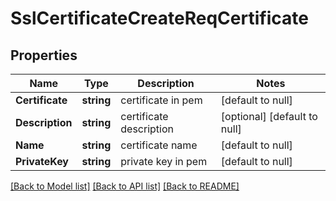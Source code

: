 # SslCertificateCreateReqCertificate

## Properties
Name | Type | Description | Notes
------------ | ------------- | ------------- | -------------
**Certificate** | **string** | certificate in pem | [default to null]
**Description** | **string** | certificate description | [optional] [default to null]
**Name** | **string** | certificate name | [default to null]
**PrivateKey** | **string** | private key in pem | [default to null]

[[Back to Model list]](../README.md#documentation-for-models) [[Back to API list]](../README.md#documentation-for-api-endpoints) [[Back to README]](../README.md)


